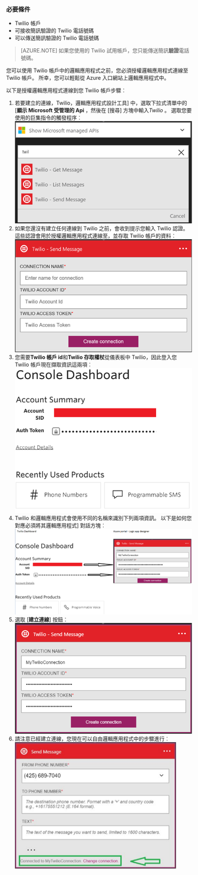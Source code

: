### <a name="prerequisites"></a>必要條件
- Twilio 帳戶
- 可接收簡訊驗證的 Twilio 電話號碼
- 可以傳送簡訊驗證的 Twilio 電話號碼

>[AZURE.NOTE] 如果您使用的 Twilio 試用帳戶，您只能傳送簡訊**驗證**電話號碼。  

您可以使用 Twilio 帳戶中的邏輯應用程式之前，您必須授權邏輯應用程式連線至 Twilio 帳戶。 所幸，您可以輕鬆從 Azure 入口網站上邏輯應用程式中。 

以下是授權邏輯應用程式連線到您 Twilio 帳戶步驟︰

1. 若要建立的連線，Twilio，邏輯應用程式設計工具] 中，選取下拉式清單中的 [**顯示 Microsoft 受管理的 Api** ，然後在 [搜尋] 方塊中輸入*Twilio* 。 選取您要使用的巨集指令的觸發程序︰  
  ![](./media/connectors-create-api-twilio/twilio-0.png)
2. 如果您還沒有建立任何連線到 Twilio 之前，會收到提示您輸入 Twilio 認證。 這些認證會用於授權邏輯應用程式連線至，並存取 Twilio 帳戶的資料︰  
  ![](./media/connectors-create-api-twilio/twilio-1.png)  
3. 您需要**Twilio 帳戶 id**和**Twilio 存取權杖**從儀表板中 Twilio，因此登入您 Twilio 帳戶現在擷取資訊這兩項︰  
  ![](./media/connectors-create-api-twilio/twilio-2.png)  
4. Twilio 和邏輯應用程式會使用不同的名稱來識別下列兩項資訊。 以下是如何您對應必須將其邏輯應用程式] 對話方塊︰![](./media/connectors-create-api-twilio/twilio-3.png)  
5. 選取 [**建立連線**] 按鈕︰  
  ![](./media/connectors-create-api-twilio/twilio-4.png)
6. 請注意已經建立連線，您現在可以自由邏輯應用程式中的步驟進行︰  
  ![](./media/connectors-create-api-twilio/twilio-5.png)